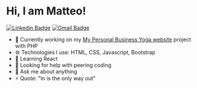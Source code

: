 # Hi, I am Matteo!

 [![Linkedin Badge](https://img.shields.io/badge/-Matteo_Russo-blue?style=flat-square&logo=Linkedin&logoColor=white&link=https://www.linkedin.com/in/mrmatteorusso//)](https://www.linkedin.com/in/mrmatteorusso/) [![Gmail Badge](https://img.shields.io/badge/-mrmatteorusso@gmail.com-c14438?style=flat-square&logo=Gmail&logoColor=white&link=mailto:mrmatteorusso@gmail.com)](mailto:mrmatteorusso@gmail.com)


- 🔭 Currently working on my [My Personal Business Yoga website](https://matteorusso.yoga/) project with PHP
- ⚙️ Technologies I use: HTML, CSS, Javascript, Bootstrap 
- 🌱 Learning React
- 🤔 Looking for help with peering coding
- 💬 Ask me about anything
- ⚡ Quote: "In is the only way out"
